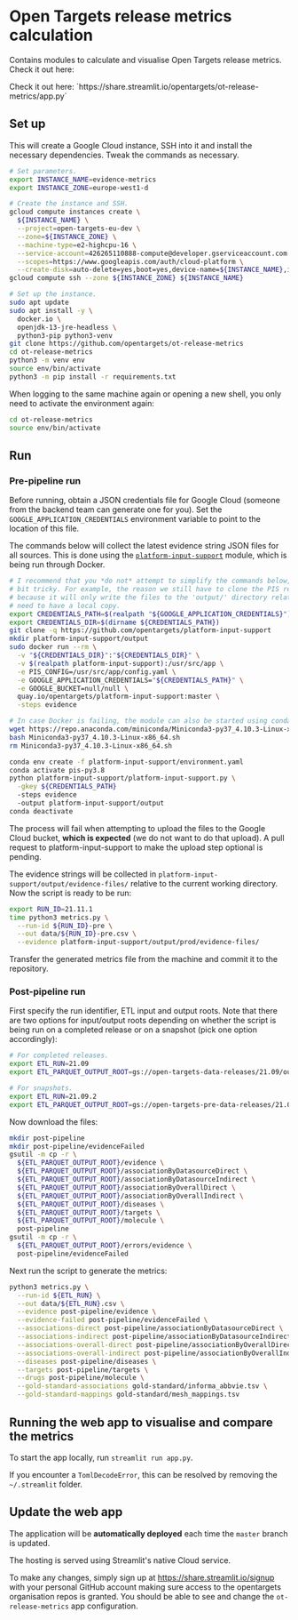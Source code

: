 # Open Targets release metrics calculation

Contains modules to calculate and visualise Open Targets release metrics.
Check it out here:
<p class="callout info">Check it out here: `https://share.streamlit.io/opentargets/ot-release-metrics/app.py`</p>

## Set up
This will create a Google Cloud instance, SSH into it and install the necessary dependencies. Tweak the commands as necessary.

```bash
# Set parameters.
export INSTANCE_NAME=evidence-metrics
export INSTANCE_ZONE=europe-west1-d

# Create the instance and SSH.
gcloud compute instances create \
  ${INSTANCE_NAME} \
  --project=open-targets-eu-dev \
  --zone=${INSTANCE_ZONE} \
  --machine-type=e2-highcpu-16 \
  --service-account=426265110888-compute@developer.gserviceaccount.com \
  --scopes=https://www.googleapis.com/auth/cloud-platform \
  --create-disk=auto-delete=yes,boot=yes,device-name=${INSTANCE_NAME},image=projects/ubuntu-os-cloud/global/images/ubuntu-2004-focal-v20210927,mode=rw,size=1000,type=projects/open-targets-eu-dev/zones/europe-west1-d/diskTypes/pd-balanced
gcloud compute ssh --zone ${INSTANCE_ZONE} ${INSTANCE_NAME}

# Set up the instance.
sudo apt update
sudo apt install -y \
  docker.io \
  openjdk-13-jre-headless \
  python3-pip python3-venv
git clone https://github.com/opentargets/ot-release-metrics
cd ot-release-metrics
python3 -m venv env
source env/bin/activate
python3 -m pip install -r requirements.txt
```

When logging to the same machine again or opening a new shell, you only need to activate the environment again:
```bash
cd ot-release-metrics
source env/bin/activate
```

## Run

### Pre-pipeline run
Before running, obtain a JSON credentials file for Google Cloud (someone from the backend team can generate one for you). Set the `GOOGLE_APPLICATION_CREDENTIALS` environment variable to point to the location of this file.

The commands below will collect the latest evidence string JSON files for all sources. This is done using the [`platform-input-support`](https://github.com/opentargets/platform-input-support) module, which is being run through Docker.

```bash
# I recommend that you *do not* attempt to simplify the commands below, as the way PIS writes the output files can be a
# bit tricky. For example, the reason we still have to clone the PIS repository, even though running via Docker, is
# because it will only write the files to the 'output/' directory relative to its code root; and to properly map this we
# need to have a local copy.
export CREDENTIALS_PATH=$(realpath "${GOOGLE_APPLICATION_CREDENTIALS}")
export CREDENTIALS_DIR=$(dirname ${CREDENTIALS_PATH})
git clone -q https://github.com/opentargets/platform-input-support
mkdir platform-input-support/output
sudo docker run --rm \
  -v "${CREDENTIALS_DIR}":"${CREDENTIALS_DIR}" \
  -v $(realpath platform-input-support):/usr/src/app \
  -e PIS_CONFIG=/usr/src/app/config.yaml \
  -e GOOGLE_APPLICATION_CREDENTIALS="${CREDENTIALS_PATH}" \
  -e GOOGLE_BUCKET=null/null \
  quay.io/opentargets/platform-input-support:master \
  -steps evidence

# In case Docker is failing, the module can also be started using conda
wget https://repo.anaconda.com/miniconda/Miniconda3-py37_4.10.3-Linux-x86_64.sh
bash Miniconda3-py37_4.10.3-Linux-x86_64.sh
rm Miniconda3-py37_4.10.3-Linux-x86_64.sh

conda env create -f platform-input-support/environment.yaml
conda activate pis-py3.8
python platform-input-support/platform-input-support.py \
  -gkey ${CREDENTIALS_PATH}
  -steps evidence
  -output platform-input-support/output
conda deactivate
```

The process will fail when attempting to upload the files to the Google Cloud bucket, **which is expected** (we do not want to do that upload). A pull request to platform-input-support to make the upload step optional is pending.



The evidence strings will be collected in `platform-input-support/output/evidence-files/` relative to the current working directory. Now the script is ready to be run:

```bash
export RUN_ID=21.11.1
time python3 metrics.py \
  --run-id ${RUN_ID}-pre \
  --out data/${RUN_ID}-pre.csv \
  --evidence platform-input-support/output/prod/evidence-files/
```

Transfer the generated metrics file from the machine and commit it to the repository.

### Post-pipeline run
First specify the run identifier, ETL input and output roots. Note that there are two options for input/output roots depending on whether the script is being run on a completed release or on a snapshot (pick one option accordingly):
```bash
# For completed releases.
export ETL_RUN=21.09
export ETL_PARQUET_OUTPUT_ROOT=gs://open-targets-data-releases/21.09/output/etl/parquet

# For snapshots.
export ETL_RUN=21.09.2
export ETL_PARQUET_OUTPUT_ROOT=gs://open-targets-pre-data-releases/21.09.2/output/etl/parquet
```

Now download the files:
```bash
mkdir post-pipeline
mkdir post-pipeline/evidenceFailed
gsutil -m cp -r \
  ${ETL_PARQUET_OUTPUT_ROOT}/evidence \
  ${ETL_PARQUET_OUTPUT_ROOT}/associationByDatasourceDirect \
  ${ETL_PARQUET_OUTPUT_ROOT}/associationByDatasourceIndirect \
  ${ETL_PARQUET_OUTPUT_ROOT}/associationByOverallDirect \
  ${ETL_PARQUET_OUTPUT_ROOT}/associationByOverallIndirect \
  ${ETL_PARQUET_OUTPUT_ROOT}/diseases \
  ${ETL_PARQUET_OUTPUT_ROOT}/targets \
  ${ETL_PARQUET_OUTPUT_ROOT}/molecule \
  post-pipeline
gsutil -m cp -r \
  ${ETL_PARQUET_OUTPUT_ROOT}/errors/evidence \
  post-pipeline/evidenceFailed
```

Next run the script to generate the metrics:
```bash
python3 metrics.py \
  --run-id ${ETL_RUN} \
  --out data/${ETL_RUN}.csv \
  --evidence post-pipeline/evidence \
  --evidence-failed post-pipeline/evidenceFailed \
  --associations-direct post-pipeline/associationByDatasourceDirect \
  --associations-indirect post-pipeline/associationByDatasourceIndirect \
  --associations-overall-direct post-pipeline/associationByOverallDirect \
  --associations-overall-indirect post-pipeline/associationByOverallIndirect \
  --diseases post-pipeline/diseases \
  --targets post-pipeline/targets \
  --drugs post-pipeline/molecule \
  --gold-standard-associations gold-standard/informa_abbvie.tsv \
  --gold-standard-mappings gold-standard/mesh_mappings.tsv
```

## Running the web app to visualise and compare the metrics
To start the app locally, run `streamlit run app.py`.

If you encounter a `TomlDecodeError`, this can be resolved by removing the `~/.streamlit` folder.

## Update the web app
The application will be **automatically deployed** each time the `master` branch is updated.

The hosting is served using Streamlit's native Cloud service.

To make any changes, simply sign up at https://share.streamlit.io/signup with your personal GitHub account making sure access to the opentargets organisation repos is granted. You should be able to see and change the `ot-release-metrics` app configuration.